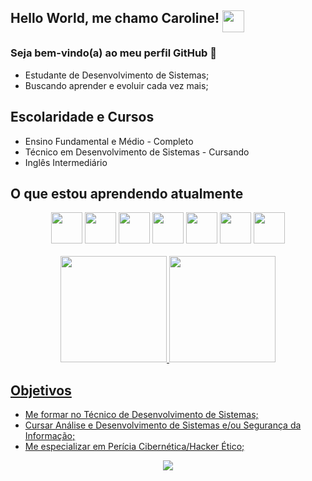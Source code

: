 
## Hello World, me chamo Caroline!  <img src="https://r1.community.samsung.com/t5/image/serverpage/image-id/3416758i2EEF9A35E062EC07?v=v2" width="35" align="top"/>

### Seja bem-vindo(a) ao meu perfil GitHub 👋

 - Estudante de Desenvolvimento de Sistemas; 
 - Buscando aprender e evoluir cada vez mais;

## Escolaridade e Cursos

-   Ensino Fundamental e Médio - Completo
-   Técnico em Desenvolvimento de Sistemas - Cursando
-   Inglês Intermediário

## O que estou aprendendo atualmente

<div align="center" class="imagens_home">
<img src="https://cdn.jsdelivr.net/gh/devicons/devicon/icons/javascript/javascript-original.svg"  height="50" width="50" /> 
<img src="https://cdn.jsdelivr.net/gh/devicons/devicon/icons/html5/html5-original.svg" height="50" width="50" />
<img src="https://cdn.jsdelivr.net/gh/devicons/devicon/icons/css3/css3-original.svg" height="50" width="50" />
<img src="https://cdn.jsdelivr.net/gh/devicons/devicon/icons/git/git-original.svg" height="50" width="50"/>
<img src="https://cdn.jsdelivr.net/gh/devicons/devicon/icons/php/php-plain.svg" height="50" width="50" />
<img src="https://cdn.jsdelivr.net/gh/devicons/devicon/icons/java/java-original.svg" height="50" width="50"/> 
<img src="https://cdn.jsdelivr.net/gh/devicons/devicon/icons/androidstudio/androidstudio-original.svg" height="50" width="50" />
</div>
<br>
<div align="center">
<a href="https://github.com/Major2571">
<img height="170em" src="https://github-readme-stats.vercel.app/api?username=Major2571&show_icons=true&theme=tokyonight&include_all_commits=true&count_private=true"/>
<img height="170em" src="https://github-readme-stats.vercel.app/api/top-langs/?username=Major2571&layout=compact&langs_count=7&theme=tokyonight"/>
</div>

## Objetivos

 - Me formar no Técnico de Desenvolvimento de Sistemas;
 - Cursar Análise e Desenvolvimento de Sistemas e/ou Segurança da Informação;
 - Me especializar em Perícia Cibernética/Hacker Ético;

<div align="center" class="imagens_home">
<img src="https://i.gifer.com/origin/43/43dab81680b8eac30959130eecae5dd4.gif"/>
</div>
